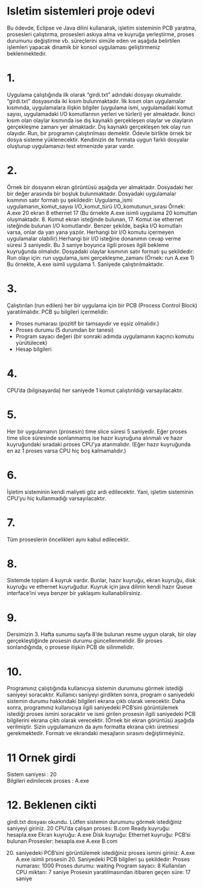 
# Isletim sistemleri proje odevi

Bu ödevde, Eclipse ve Java dilini kullanarak, işletim sisteminin PCB yaratma, prosesleri çalıştırma, prosesleri askıya alma ve kuyruğa yerleştirme, proses durumunu değiştirme vb. süreçlerini simüle eden ve aşağıda belirtilen işlemleri yapacak dinamik bir konsol uygulaması geliştirmeniz beklenmektedir.

# 1.

Uygulama çalıştığında ilk olarak “girdi.txt” adındaki dosyayı okumalıdır. “girdi.txt” dosyasında iki kısım bulunmaktadır. İlk kısım olan uygulamalar kısmında, uygulamalara ilişkin bilgiler (uygulama ismi, uygulamadaki komut sayısı, uygulamadaki I/O komutlarının yerleri ve türleri) yer almaktadır. İkinci kısım olan olaylar kısmında ise dış kaynaklı gerçekleşen olaylar ve olayların gerçekleşme zamanı yer almaktadır. Dış kaynaklı gerçekleşen tek olay run olayıdır. Run, bir programın çalıştırılması demektir. Ödevle birlikte örnek bir dosya sisteme yüklenecektir. Kendinizin de formata uygun farklı dosyalar oluşturup uygulamanızı test etmenizde yarar vardır.

# 2.
Örnek bir dosyanın ekran görüntüsü aşağıda yer almaktadır. Dosyadaki her bir değer arasında bir boşluk bulunmaktadır. Dosyadaki uygulamalar kısmının satır formatı şu şekildedir:
Uygulama_ismi uygulamanın_komut_sayısı I/O_komut_türü I/O_komutunun_sırası
Örnek: A.exe 20 ekran 8 ethernet 17 (Bu örnekte A.exe isimli uygulama 20 komuttan oluşmaktadır. 8. Komut ekran isteğinde bulunan, 17. Komut ise ethernet isteğinde bulunan I/O komutlarıdır. Benzer şekilde, başka I/O komutları varsa, onlar da yan yana yazılır. Herhangi bir I/O komutu içermeyen uygulamalar olabilir).Herhangi bir I/O isteğine donanımın cevap verme süresi 3 saniyedir. Bu 3 saniye boyunca ilgili proses ilgili bekleme kuyruğunda olmalıdır.
Dosyadaki olaylar kısmının satır formatı şu şekildedir:
Run olayı için: run uygulama_ismi gerçekleşme_zamanı (Örnek: run A.exe 1) Bu örnekte, A.exe isimli uygulama 1. Saniyede çalıştırılmaktadır.

# 3.

Çalıştırılan (run edilen) her bir uygulama için bir PCB (Process Control Block) yaratılmalıdır. PCB şu bilgileri içermelidir:
- Proses numarası (pozitif bir tamsayıdır ve eşsiz olmalıdır.)
- Proses durumu (5 durumdan bir tanesi)
- Program sayacı değeri (bir sonraki adımda uygulamanın kaçıncı komutu yürütülecek)
- Hesap bilgileri

# 4.
 CPU’da (bilgisayarda) her saniyede 1 komut çalıştırıldığı varsayılacaktır.
# 5.
 Her bir uygulamanın (prosesin) time slice süresi 5 saniyedir. Eğer proses time slice süresinde sonlanmamış ise hazır kuyruğuna alınmalı ve hazır kuyruğundaki sıradaki proses CPU’ya atanmalıdır. (Eğer hazır kuyruğunda en az 1 proses varsa CPU hiç boş kalmamalıdır.)
# 6.
 İşletim sisteminin kendi maliyeti göz ardı edilecektir. Yani, işletim sisteminin CPU’yu hiç kullanmadığı varsayılacaktır.
# 7. 
Tüm proseslerin öncelikleri aynı kabul edilecektir.
# 8. 
Sistemde toplam 4 kuyruk vardır. Bunlar, hazır kuyruğu, ekran kuyruğu, disk kuyruğu ve ethernet kuyruğudur. Kuyruk için java dilinin kendi hazır Queue interface’ini veya benzer bir yaklaşımı kullanabilirsiniz.
# 9. 
Dersimizin 3. Hafta sunumu sayfa 8’de bulunan resme uygun olarak, bir olay gerçekleştiğinde prosesin durumu güncellenmelidir. Bir proses sonlandığında, o prosese ilişkin PCB de silinmelidir.
# 10. 
Programınız çalıştığında kullanıcıya sistemin durumunu görmek istediği saniyeyi soracaktır. Kullanıcı saniyeyi girdikten sonra, program o saniyedeki sistemin durumu hakkındaki bilgileri ekrana çıktı olarak verecektir. Daha sonra, programınız kullanıcıya ilgili saniyedeki PCB’sini görüntülemek istediği proses ismini soracaktır ve ismi girilen prosesin ilgili saniyedeki PCB bilgilerini ekrana çıktı olarak verecektir. (Örnek bir ekran görüntüsü aşağıda verilmiştir. Sizin uygulamanızın da aynı formatta ekrana çıktı üretmesi gerekmektedir. Formatı ve ekrandaki mesajların sırasını değiştirmeyiniz.
# 11 Ornek girdi 
Sistem saniyesi : 20  
Bilgileri edinilecek proses : A.exe

# 12. Beklenen cikti
girdi.txt dosyası okundu. 
Lütfen sistemin durumunu görmek istediğiniz saniyeyi giriniz. 20 
CPU’da çalışan proses: B.com 
Ready kuyruğu: hesapla.exe 
Ekran kuyruğu: A.exe 
Disk kuyruğu: 
Ethernet kuyruğu: 
PCB’si bulunan Prosesler: hesapla.exe A.exe B.com 

20. saniyedeki PCB’sini görüntülemek istediğiniz proses ismini giriniz: A.exe 
A.exe isimli prosesin 20. Saniyedeki PCB bilgileri şu şekildedir: 
Proses numarası: 1000 
Proses durumu: waiting 
Program sayacı: 8
Kullanılan CPU miktarı: 7 saniye 
Prosesin yaratılmasından itibaren geçen süre: 17 saniye
